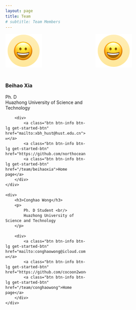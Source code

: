 ```yaml
---
layout: page
title: Team
# subtitle: Team Members
---
```

<!--
 * @Author: Conghao Wong
 * @Date: 2023-02-27 09:54:41
 * @LastEditors: Conghao Wong
 * @LastEditTime: 2023-03-03 18:16:52
 * @Description: file content
 * @Github: https://cocoon2wong.github.io
 * Copyright 2023 Conghao Wong, All Rights Reserved.
-->

<style>
    .team_table {
        display: grid;
        grid-template-columns: 50% 50%;
        grid-gap: 20px 30px;
    }
</style>

<div class="team_table">
    <div>
        <img src='/assets/img/team/beihaoxia.png'>
    </div>
    <div>
        <img src='/assets/img/team/conghaowong.png'>
    </div>
    <div>
        <h3>Beihao Xia</h3>
        <p>
            Ph. D <br/>
            Huazhong University of Science and Technology
        </p>
        
        <div>
            <a class="btn btn-info btn-lg get-started-btn" href="mailto:xbh_hust@hust.edu.cn">✉️</a>
            <a class="btn btn-info btn-lg get-started-btn" href="https://github.com/northocean">GitHub</a>
            <a class="btn btn-info btn-lg get-started-btn" href="/team/beihaoxia">Home page</a>
        </div>
    </div>

    <div>
        <h3>Conghao Wong</h3>
        <p>
            Ph. D Student <br/>
            Huazhong University of Science and Technology
        </p>

        <div>
            <a class="btn btn-info btn-lg get-started-btn" href="mailto:conghaowong@icloud.com">✉️</a>
            <a class="btn btn-info btn-lg get-started-btn" href="https://github.com/cocoon2wong">GitHub</a>
            <a class="btn btn-info btn-lg get-started-btn" href="/team/conghaowong">Home page</a>
        </div>
    </div>

</div>

